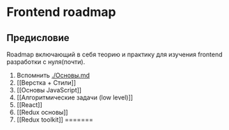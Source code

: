 # Frontend roadmap
## Предисловие
Roadmap включающий в себя теорию и практику для изучения frontend разработки с нуля(почти).

1. Вспомнить [./Основы.md](Основы)
2. [[Верстка + Стили]]
3. [[Основы JavaScript]]
4. [[Алгоритмические задачи (low level)]]
5. [[React]]
6. [[Redux основы]]
7. [[Redux toolkit]]
=======
